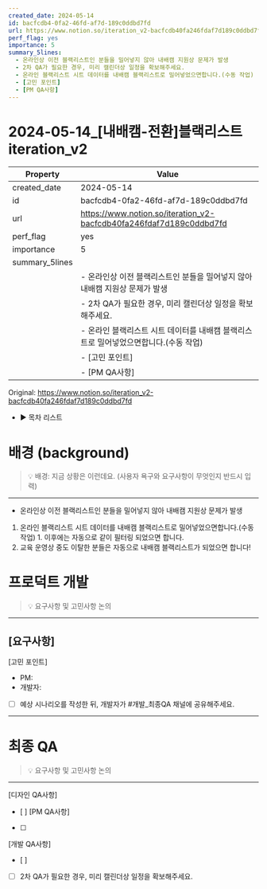 ```yaml
---
created_date: 2024-05-14
id: bacfcdb4-0fa2-46fd-af7d-189c0ddbd7fd
url: https://www.notion.so/iteration_v2-bacfcdb40fa246fdaf7d189c0ddbd7fd
perf_flag: yes
importance: 5
summary_5lines:
  - 온라인상 이전 블랙리스트인 분들을 밀어넣지 않아 내배캠 지원상 문제가 발생
  - 2차 QA가 필요한 경우, 미리 캘린더상 일정을 확보해주세요.
  - 온라인 블랙리스트 시트 데이터를 내배캠 블랙리스트로 밀어넣었으면합니다.(수동 작업)
  - [고민 포인트]
  - [PM QA사항]
---
```


# 2024-05-14_[내배캠-전환]블랙리스트 iteration_v2

| Property | Value |
| --- | --- |
| created_date | 2024-05-14 |
| id | bacfcdb4-0fa2-46fd-af7d-189c0ddbd7fd |
| url | https://www.notion.so/iteration_v2-bacfcdb40fa246fdaf7d189c0ddbd7fd |
| perf_flag | yes |
| importance | 5 |
| summary_5lines | |
|  | - 온라인상 이전 블랙리스트인 분들을 밀어넣지 않아 내배캠 지원상 문제가 발생 |
|  | - 2차 QA가 필요한 경우, 미리 캘린더상 일정을 확보해주세요. |
|  | - 온라인 블랙리스트 시트 데이터를 내배캠 블랙리스트로 밀어넣었으면합니다.(수동 작업) |
|  | - [고민 포인트] |
|  | - [PM QA사항] |

Original: https://www.notion.so/iteration_v2-bacfcdb40fa246fdaf7d189c0ddbd7fd

- ▶ 목차 리스트

#  배경 (background)
> 💡 배경: 지금 상황은 이런데요. (사용자 욕구와 요구사항이 무엇인지 반드시 입력)

  ---
  - 온라인상 이전 블랙리스트인 분들을 밀어넣지 않아 내배캠 지원상 문제가 발생
  1. 온라인 블랙리스트 시트 데이터를 내배캠 블랙리스트로 밀어넣었으면합니다.(수동 작업)
    1. 이후에는 자동으로 같이 필터링 되었으면 합니다.
  1. 교육 운영상 중도 이탈한 분들은 자동으로 내배캠 블랙리스트가 되었으면 합니다!

#  프로덕트 개발
> 💡 요구사항 및 고민사항 논의

  ---
  [요구사항]
  - 
  [고민 포인트]
  - PM:
  - 개발자: 
  - [ ] 예상 시나리오를 작성한 뒤, 개발자가 #개발_최종QA 채널에 공유해주세요.

---

#  최종 QA
> 💡 요구사항 및 고민사항 논의

  ---
  [디자인 QA사항]
  - [ ] 
  [PM QA사항]
  - [ ] 
  [개발 QA사항]
  - [ ] 
  - [ ] 2차 QA가 필요한 경우, 미리 캘린더상 일정을 확보해주세요.
